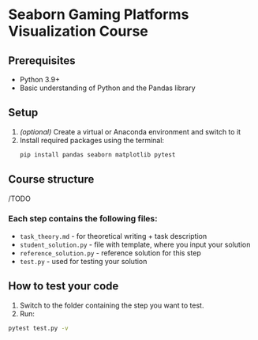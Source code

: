 # Seaborn Gaming Platforms Visualization Course

## Prerequisites
- Python 3.9+
- Basic understanding of Python and the Pandas library

## Setup
1. *(optional)* Create a virtual or Anaconda environment and switch to it
2. Install required packages using the terminal:
    ```bash
   pip install pandas seaborn matplotlib pytest

## Course structure
/TODO

### Each step contains the following files:

- ```task_theory.md``` - for theoretical writing + task description
- ```student_solution.py``` - file with template, where you input your solution 
- ```reference_solution.py``` - reference solution for this step
- ```test.py``` - used for testing your solution

## How to test your code
1. Switch to the folder containing the step you want to test.
2. Run:
```bash
pytest test.py -v